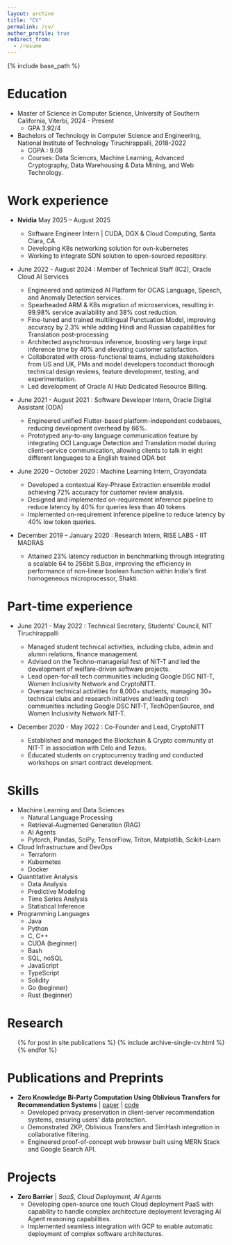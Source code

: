 ```yaml
---
layout: archive
title: "CV"
permalink: /cv/
author_profile: true
redirect_from:
  - /resume
---
```


{% include base_path %}

Education
======
* Master of Science in Computer Science, University of Southern California, Viterbi, 2024 - Present
  * GPA 3.92/4
* Bachelors of Technology in Computer Science and Engineering, National Institute of Technology Tiruchirappalli, 2018-2022
  * CGPA : 9.08
  * Courses: Data Sciences, Machine Learning, Advanced Cryptography, Data Warehousing & Data Mining, and Web Technology.

Work experience
======
* **Nvidia** May 2025 – August 2025
  * Software Engineer Intern | CUDA, DGX & Cloud Computing, Santa Clara, CA
  * Developing K8s networking solution for ovn-kubernetes
  * Working to integrate SDN solution to open-sourced repository.

* June 2022 - August 2024 : Member of Technical Staff (IC2), Oracle Cloud AI Services 
  * Engineered and optimized AI Platform for OCAS Language, Speech, and Anomaly Detection services.
  * Spearheaded ARM & K8s migration of microservices, resulting in 99.98% service availability and 38% cost reduction.
  * Fine-tuned and trained multilingual Punctuation Model, improving accuracy by 2.3% while adding Hindi and Russian capabilities for Translation post-processing
  * Architected asynchronous inference, boosting very large input inference time by 40% and elevating customer satisfaction.
  * Collaborated with cross-functional teams, including stakeholders from US and UK, PMs and model developers toconduct thorough technical design reviews, feature development, testing, and experimentation.
  * Led development of Oracle AI Hub Dedicated Resource Billing.

* June 2021 - August 2021 : Software Developer Intern, Oracle Digital Assistant (ODA) 
  * Engineered unified Flutter-based platform-independent codebases, reducing development overhead by 66%.
  * Prototyped any-to-any language communication feature by integrating OCI Language Detection and Translation model during client-service communication, allowing clients to talk in eight different languages to a English trained ODA bot

* June 2020 – October 2020 : Machine Learning Intern, Crayondata
  * Developed a contextual Key-Phrase Extraction ensemble model achieving 72% accuracy for customer review analysis.
  * Designed and implemented on-requirement inference pipeline to reduce latency by 40% for queries less than 40 tokens
  * Implemented on-requirement inference pipeline to reduce latency by 40% low token queries.

* December 2019 – January 2020  : Research Intern, RISE LABS - IIT MADRAS
  * Attained 23% latency reduction in benchmarking through integrating a scalable 64 to 256bit S.Box, improving the efficiency in performance of non-linear boolean function within India's first homogeneous microprocessor, Shakti.


Part-time experience
======
* June 2021 - May 2022 : Technical Secretary, Students' Council, NIT Tiruchirappalli  
  * Managed student technical activities, including clubs, admin and alumni relations, finance management.
  * Advised on the Techno-managerial fest of NIT-T and led the development of welfare-driven software projects.
  * Lead open-for-all tech communities including Google DSC NIT-T, Women Inclusivity Network and CryptoNITT.
  * Oversaw technical activities for 8,000+ students, managing 30+ technical clubs and research initiatives and leading tech communities including Google DSC NIT-T, TechOpenSource, and Women Inclusivity Network NIT-T.

* December 2020 - May 2022 : Co-Founder and Lead, CryptoNITT
  * Established and managed the Blockchain & Crypto community at NIT-T in association with Celo and Tezos.
  * Educated students on cryptocurrency trading and conducted workshops on smart contract development.

 
Skills
======
* Machine Learning and Data Sciences
  * Natural Language Processing
  * Retrieval-Augmented Generation (RAG)
  * AI Agents
  * Pytorch, Pandas, SciPy, TensorFlow, Triton, Matplotlib, Scikit-Learn
* Cloud Infrastructure and DevOps
  * Terraform
  * Kubernetes
  * Docker
* Quantitative Analysis
  * Data Analysis
  * Predictive Modeling
  * Time Series Analysis
  * Statistical Inference
* Programming Languages
  * Java
  * Python
  * C, C++
  * CUDA (beginner)
  * Bash
  * SQL, noSQL
  * JavaScript
  * TypeScript
  * Solidity
  * Go (beginner)
  * Rust (beginner)

Research
======
  <ul>{% for post in site.publications %}
    {% include archive-single-cv.html %}
  {% endfor %}</ul>
  

Publications and Preprints
======
* **Zero Knowledge Bi-Party Computation Using Oblivious Transfers for Recommendation Systems** | [paper](https://doi.org/10.21203/rs.3.rs-3228844/v4) | [code](https://github.com/ElzaCS/web-privacy)
  * Developed privacy preservation in client-server recommendation systems, ensuring users' data protection.
  * Demonstrated ZKP, Oblivious Transfers and SimHash integration in collaborative filtering.
  * Engineered proof-of-concept web browser built using MERN Stack and Google Search API.

Projects
======
* **Zero Barrier** | *SaaS, Cloud Deployment, AI Agents*
  * Developing open-source one touch Cloud deployment PaaS with capability to handle complex architecture deployment leveraging AI Agent reasoning capabilities.
  * Implemented seamless integration with GCP to enable automatic deployment of complex software architectures.

